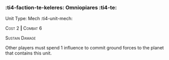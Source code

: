 ### :ti4-faction-te-keleres: **Omniopiares** :ti4-te:

Unit Type: Mech :ti4-unit-mech:

<span style="font-variant:small-caps;">Cost</span> 2 __|__ <span style="font-variant:small-caps;">Combat</span> 6

<span style="font-variant:small-caps;">Sustain Damage</span>

Other players must spend 1 influence to commit ground forces to the planet that contains this unit.